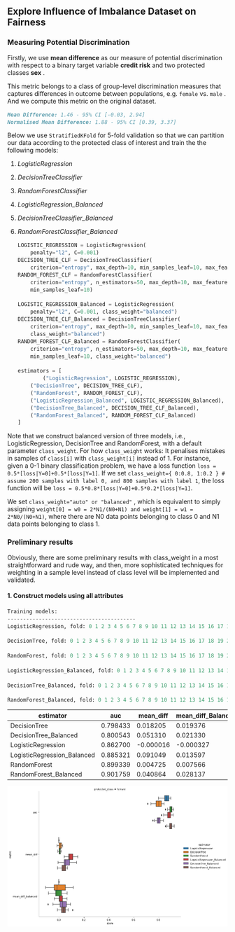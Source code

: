 ## Explore Influence  of Imbalance Dataset on  Fairness

### Measuring Potential Discrimination

Firstly, we use  **mean difference** as our measure of potential discrimination with respect to a binary target variable **credit risk** and two protected classes **sex** .

This metric belongs to a class of group-level discrimination measures that captures differences in outcome between populations, e.g. `female` vs. `male` . And we compute this metric on the original dataset.

```markdown
Mean Difference: 1.46 - 95% CI [-0.03, 2.94]
Normalised Mean Difference: 1.88 - 95% CI [0.39, 3.37]
```

Below we use `StratifiedKFold` for 5-fold validation so that we can partition our data according to the protected class of interest and train the the following models:

1. *LogisticRegression*

2. *DecisionTreeClassifier*

3. *RandomForestClassifier*

4. *LogisticRegression_Balanced*

5. *DecisionTreeClassifier_Balanced*

6. *RandomForestClassifier_Balanced*

   ```python
   LOGISTIC_REGRESSION = LogisticRegression(
       penalty="l2", C=0.001)
   DECISION_TREE_CLF = DecisionTreeClassifier(
       criterion="entropy", max_depth=10, min_samples_leaf=10, max_features=10)
   RANDOM_FOREST_CLF = RandomForestClassifier(
       criterion="entropy", n_estimators=50, max_depth=10, max_features=10,
       min_samples_leaf=10)
   
   LOGISTIC_REGRESSION_Balanced = LogisticRegression(
       penalty="l2", C=0.001, class_weight="balanced")
   DECISION_TREE_CLF_Balanced = DecisionTreeClassifier(
       criterion="entropy", max_depth=10, min_samples_leaf=10, max_features=10,
       class_weight="balanced")
   RANDOM_FOREST_CLF_Balanced = RandomForestClassifier(
       criterion="entropy", n_estimators=50, max_depth=10, max_features=10,
       min_samples_leaf=10, class_weight="balanced")
       
   estimators = [
           ("LogisticRegression", LOGISTIC_REGRESSION),
       ("DecisionTree", DECISION_TREE_CLF),
       ("RandomForest", RANDOM_FOREST_CLF),
       ("LogisticRegression_Balanced", LOGISTIC_REGRESSION_Balanced),
       ("DecisionTree_Balanced", DECISION_TREE_CLF_Balanced),
       ("RandomForest_Balanced", RANDOM_FOREST_CLF_Balanced)
   ]
   ```

Note that we construct balanced version of three models, i.e., LogisticRegression, DecisionTree and RandomForest, with a default parameter `class_weight`. For how `class_weight` works: It penalises mistakes in samples of `class[i]` with `class_weight[i]` instead of 1. For instance, given a 0-1 binary classification problem, we have a loss function `loss = 0.5*[loss|Y=0]+0.5*[loss|Y=1]`. If we set `class_weight={ 0:0.8, 1:0.2 } # assume 200 samples with label 0, and 800 samples with label 1`, the loss function will be `loss = 0.5*0.8*[loss|Y=0]+0.5*0.2*[loss|Y=1]`.

We set `class_weight="auto" or "balanced"` , which is equivalent to simply assigning `weight[0] = w0 = 2*N1/(N0+N1) and weight[1] = w1 = 2*N0/(N0+N1)`, where there are N0 data points belonging to class 0 and N1 data points belonging to class 1.

### Preliminary results

Obviously, there are some preliminary results with class_weight in a most straightforward and rude way, and then, more sophisticated techniques for weighting in a sample level instead of class level will be implemented and validated.

#### 1. Construct models using all attributes 

``` python
Training models:
-----------------------------------------
LogisticRegression, fold: 0 1 2 3 4 5 6 7 8 9 10 11 12 13 14 15 16 17 18 19 20 21 22 23 24

DecisionTree, fold: 0 1 2 3 4 5 6 7 8 9 10 11 12 13 14 15 16 17 18 19 20 21 22 23 24

RandomForest, fold: 0 1 2 3 4 5 6 7 8 9 10 11 12 13 14 15 16 17 18 19 20 21 22 23 24

LogisticRegression_Balanced, fold: 0 1 2 3 4 5 6 7 8 9 10 11 12 13 14 15 16 17 18 19 20 21 22 23 24

DecisionTree_Balanced, fold: 0 1 2 3 4 5 6 7 8 9 10 11 12 13 14 15 16 17 18 19 20 21 22 23 24

RandomForest_Balanced, fold: 0 1 2 3 4 5 6 7 8 9 10 11 12 13 14 15 16 17 18 19 20 21 22 23 24
```

| estimator                   | auc      | mean_diff | mean_diff_Balanced |
| --------------------------- | -------- | --------- | ------------------ |
| DecisionTree                | 0.798433 | 0.018205  | 0.019376           |
| DecisionTree_Balanced       | 0.800543 | 0.051310  | 0.021330           |
| LogisticRegression          | 0.862700 | -0.000016 | -0.000327          |
| LogisticRegression_Balanced | 0.885321 | 0.091049  | 0.013597           |
| RandomForest                | 0.899339 | 0.004725  | 0.007566           |
| RandomForest_Balanced       | 0.901759 | 0.040864  | 0.028137           |

<img src="./fig/allvariable.png" alt="allvariable" style="zoom:80%;" />
